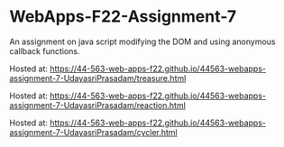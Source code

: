 # WebApps-F22-Assignment-7
An assignment on java script modifying the DOM and using anonymous callback functions.


Hosted at: https://44-563-web-apps-f22.github.io/44563-webapps-assignment-7-UdayasriPrasadam/treasure.html<br>

Hosted at: https://44-563-web-apps-f22.github.io/44563-webapps-assignment-7-UdayasriPrasadam/reaction.html<br>



Hosted at: https://44-563-web-apps-f22.github.io/44563-webapps-assignment-7-UdayasriPrasadam/cycler.html<br>
